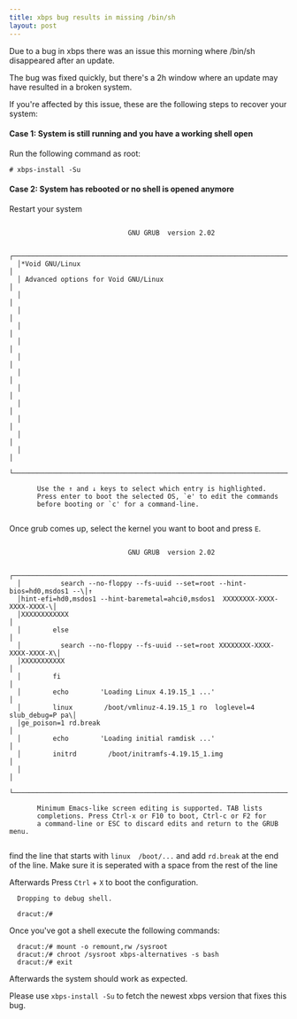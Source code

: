 ```yaml
---
title: xbps bug results in missing /bin/sh
layout: post
---
```


Due to a bug in xbps there was an issue this morning where /bin/sh disappeared after an update.

The bug was fixed quickly, but there's a 2h window where an update may have resulted in a broken system.

If you're affected by this issue, these are the following steps to recover your system:

#### Case 1: System is still running and you have a working shell open

Run the following command as root:

```
# xbps-install -Su
```

#### Case 2: System has rebooted or no shell is opened anymore

Restart your system

```

                              GNU GRUB  version 2.02

  ┌────────────────────────────────────────────────────────────────────────────┐
  │*Void GNU/Linux                                                             │
  │ Advanced options for Void GNU/Linux                                        │
  │                                                                            │
  │                                                                            │
  │                                                                            │
  │                                                                            │
  │                                                                            │
  │                                                                            │
  │                                                                            │
  │                                                                            │
  │                                                                            │
  │                                                                            │
  │                                                                            │
  └────────────────────────────────────────────────────────────────────────────┘

       Use the ↑ and ↓ keys to select which entry is highlighted.
       Press enter to boot the selected OS, `e' to edit the commands
       before booting or `c' for a command-line.


```
Once grub comes up, select the kernel you want to boot and press `E`.

```

                              GNU GRUB  version 2.02

  ┌────────────────────────────────────────────────────────────────────────────┐
  │          search --no-floppy --fs-uuid --set=root --hint-bios=hd0,msdos1 --\│↑
  │hint-efi=hd0,msdos1 --hint-baremetal=ahci0,msdos1  XXXXXXXX-XXXX-XXXX-XXXX-\│
  │XXXXXXXXXXXX                                                                │
  │        else                                                                │ 
  │          search --no-floppy --fs-uuid --set=root XXXXXXXX-XXXX-XXXX-XXXX-X\│ 
  │XXXXXXXXXXX                                                                 │
  │        fi                                                                  │ 
  │        echo        'Loading Linux 4.19.15_1 ...'                           │ 
  │        linux        /boot/vmlinuz-4.19.15_1 ro  loglevel=4 slub_debug=P pa\│ 
  │ge_poison=1 rd.break                                                        │
  │        echo        'Loading initial ramdisk ...'                           │ 
  │        initrd        /boot/initramfs-4.19.15_1.img                         │ 
  │                                                                            │
  └────────────────────────────────────────────────────────────────────────────┘

       Minimum Emacs-like screen editing is supported. TAB lists 
       completions. Press Ctrl-x or F10 to boot, Ctrl-c or F2 for   
       a command-line or ESC to discard edits and return to the GRUB menu.


```
find the line that starts with `linux  /boot/...` and add `rd.break` at the end of the line.
Make sure it is seperated with a space from the rest of the line

Afterwards Press `Ctrl` + `X` to boot the configuration.

```
  Dropping to debug shell.

  dracut:/#
```
Once you've got a shell execute the following commands:

```
  dracut:/# mount -o remount,rw /sysroot
  dracut:/# chroot /sysroot xbps-alternatives -s bash
  dracut:/# exit
```

Afterwards the system should work as expected.

Please use `xbps-install -Su` to fetch the newest xbps version that fixes this bug.

